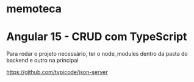 # memoteca

# Angular 15 - CRUD com TypeScript 
Para rodar o projeto necessário, ter o node_modules dentro da pasta do backend e outro na principal

https://github.com/typicode/json-server



